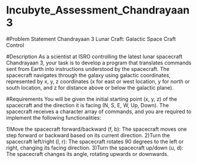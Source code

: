 # Incubyte_Assessment_Chandrayaan3

#Problem Statement
Chandrayaan 3 Lunar Craft: Galactic Space Craft Control

#Description
As a scientist at ISRO controlling the latest lunar spacecraft Chandrayaan 3, your task is to develop a program that translates commands sent from Earth into instructions understood by the spacecraft. The spacecraft navigates through the galaxy using galactic coordinates, represented by x, y, z coordinates (x for east or west location, y for north or south location, and z for distance above or below the galactic plane).

#Requirements
You will be given the initial starting point (x, y, z) of the spacecraft and the direction it is facing (N, S, E, W, Up, Down). The spacecraft receives a character array of commands, and you are required to implement the following functionalities:

1)Move the spacecraft forward/backward (f, b): The spacecraft moves one step forward or backward based on its current direction.
2)Turn the spacecraft left/right (l, r): The spacecraft rotates 90 degrees to the left or right, changing its facing direction.
3)Turn the spacecraft up/down (u, d): The spacecraft changes its angle, rotating upwards or downwards.
